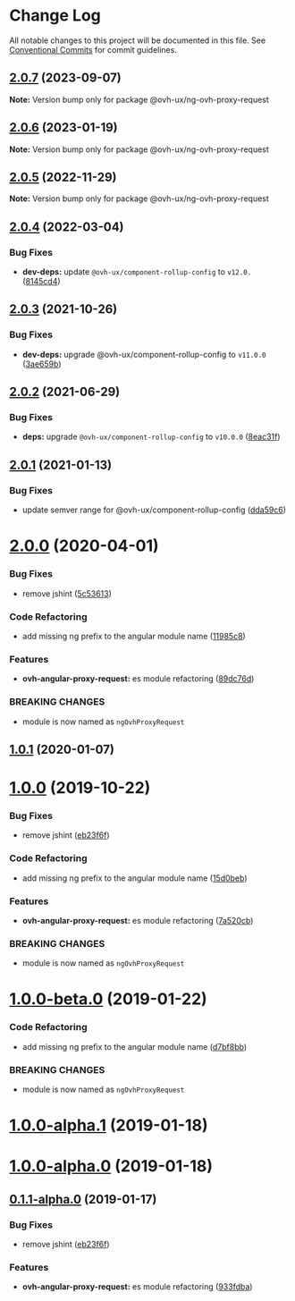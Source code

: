 # Change Log

All notable changes to this project will be documented in this file.
See [Conventional Commits](https://conventionalcommits.org) for commit guidelines.

## [2.0.7](https://github.com/ovh/manager/compare/@ovh-ux/ng-ovh-proxy-request@2.0.6...@ovh-ux/ng-ovh-proxy-request@2.0.7) (2023-09-07)

**Note:** Version bump only for package @ovh-ux/ng-ovh-proxy-request





## [2.0.6](https://github.com/ovh/manager/compare/@ovh-ux/ng-ovh-proxy-request@2.0.5...@ovh-ux/ng-ovh-proxy-request@2.0.6) (2023-01-19)

**Note:** Version bump only for package @ovh-ux/ng-ovh-proxy-request





## [2.0.5](https://github.com/ovh/manager/compare/@ovh-ux/ng-ovh-proxy-request@2.0.4...@ovh-ux/ng-ovh-proxy-request@2.0.5) (2022-11-29)

**Note:** Version bump only for package @ovh-ux/ng-ovh-proxy-request





## [2.0.4](https://github.com/ovh/manager/compare/@ovh-ux/ng-ovh-proxy-request@2.0.3...@ovh-ux/ng-ovh-proxy-request@2.0.4) (2022-03-04)


### Bug Fixes

* **dev-deps:** update `@ovh-ux/component-rollup-config` to `v12.0.` ([8145cd4](https://github.com/ovh/manager/commit/8145cd44a34cec071db4b5267182705625951077))



## [2.0.3](https://github.com/ovh/manager/compare/@ovh-ux/ng-ovh-proxy-request@2.0.2...@ovh-ux/ng-ovh-proxy-request@2.0.3) (2021-10-26)


### Bug Fixes

* **dev-deps:** upgrade @ovh-ux/component-rollup-config to `v11.0.0` ([3ae659b](https://github.com/ovh/manager/commit/3ae659bea59244fd5660375b9dac52055cc374b0))



## [2.0.2](https://github.com/ovh/manager/compare/@ovh-ux/ng-ovh-proxy-request@2.0.1...@ovh-ux/ng-ovh-proxy-request@2.0.2) (2021-06-29)


### Bug Fixes

* **deps:** upgrade `@ovh-ux/component-rollup-config` to `v10.0.0` ([8eac31f](https://github.com/ovh/manager/commit/8eac31f81e46d1570c131cf55788d6435842ab6d))



## [2.0.1](https://github.com/ovh/manager/compare/@ovh-ux/ng-ovh-proxy-request@2.0.0...@ovh-ux/ng-ovh-proxy-request@2.0.1) (2021-01-13)


### Bug Fixes

* update semver range for @ovh-ux/component-rollup-config ([dda59c6](https://github.com/ovh/manager/commit/dda59c6b71cb4ad9ab98f06a0bf995a7eb45a1d9))



# [2.0.0](https://github.com/ovh/manager/compare/@ovh-ux/ng-ovh-proxy-request@1.0.1...@ovh-ux/ng-ovh-proxy-request@2.0.0) (2020-04-01)


### Bug Fixes

* remove jshint ([5c53613](https://github.com/ovh/manager/commit/5c536131330265aef258849f22d85fb385efa71d))


### Code Refactoring

* add missing ng prefix to the angular module name ([11985c8](https://github.com/ovh/manager/commit/11985c8cb29f4d7f3efed52d56f8e7dc6bd4043f))


### Features

* **ovh-angular-proxy-request:** es module refactoring ([89dc76d](https://github.com/ovh/manager/commit/89dc76d040992c18225c6dd3d9e2c69940aafc76))


### BREAKING CHANGES

* module is now named as `ngOvhProxyRequest`



## [1.0.1](https://github.com/ovh-ux/ng-ovh-proxy-request/compare/v1.0.0...v1.0.1) (2020-01-07)



# [1.0.0](https://github.com/ovh-ux/ng-ovh-proxy-request/compare/v0.1.0...v1.0.0) (2019-10-22)


### Bug Fixes

* remove jshint ([eb23f6f](https://github.com/ovh-ux/ng-ovh-proxy-request/commit/eb23f6f05682a99f05ed6386de65962dd56d0763))


### Code Refactoring

* add missing ng prefix to the angular module name ([15d0beb](https://github.com/ovh-ux/ng-ovh-proxy-request/commit/15d0bebccdd761b818ce068c2341956aa4e0bbb9))


### Features

* **ovh-angular-proxy-request:** es module refactoring ([7a520cb](https://github.com/ovh-ux/ng-ovh-proxy-request/commit/7a520cb4850aaf83fd9b08e557cb8dc5f308d177))


### BREAKING CHANGES

* module is now named as `ngOvhProxyRequest`



# [1.0.0-beta.0](https://github.com/ovh-ux/ng-ovh-proxy-request/compare/v1.0.0-alpha.1...v1.0.0-beta.0) (2019-01-22)


### Code Refactoring

* add missing ng prefix to the angular module name ([d7bf8bb](https://github.com/ovh-ux/ng-ovh-proxy-request/commit/d7bf8bb))


### BREAKING CHANGES

* module is now named as `ngOvhProxyRequest`



# [1.0.0-alpha.1](https://github.com/ovh-ux/ovh-angular-proxy-request/compare/v0.1.1-alpha.0...v1.0.0-alpha.1) (2019-01-18)



# [1.0.0-alpha.0](https://github.com/ovh-ux/ovh-angular-proxy-request/compare/v0.1.1-alpha.0...v1.0.0-alpha.0) (2019-01-18)



## [0.1.1-alpha.0](https://github.com/ovh-ux/ovh-angular-proxy-request/compare/v0.1.0...v0.1.1-alpha.0) (2019-01-17)


### Bug Fixes

* remove jshint ([eb23f6f](https://github.com/ovh-ux/ovh-angular-proxy-request/commit/eb23f6f))


### Features

* **ovh-angular-proxy-request:** es module refactoring ([933fdba](https://github.com/ovh-ux/ovh-angular-proxy-request/commit/933fdba))
